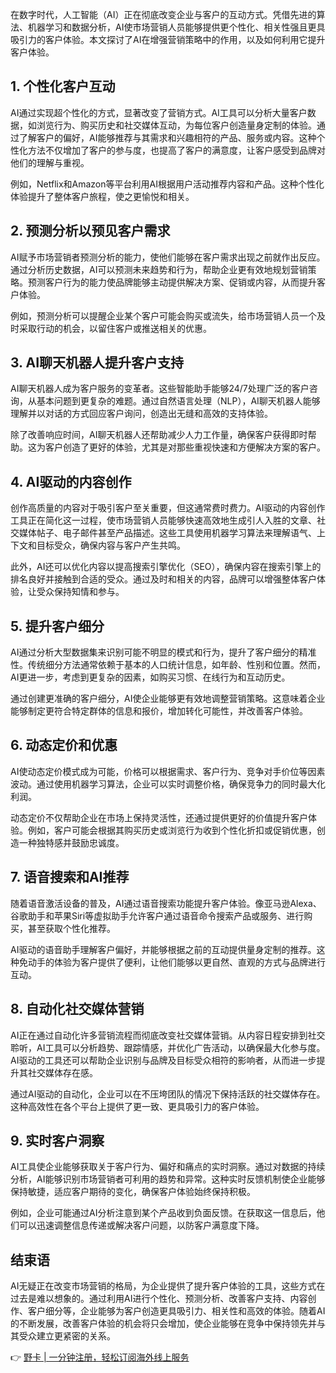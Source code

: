 在数字时代，人工智能（AI）正在彻底改变企业与客户的互动方式。凭借先进的算法、机器学习和数据分析，AI使市场营销人员能够提供更个性化、相关性强且更具吸引力的客户体验。本文探讨了AI在增强营销策略中的作用，以及如何利用它提升客户体验。

## 1. 个性化客户互动
AI通过实现超个性化的方式，显著改变了营销方式。AI工具可以分析大量客户数据，如浏览行为、购买历史和社交媒体互动，为每位客户创造量身定制的体验。通过了解客户的偏好，AI能够推荐与其需求和兴趣相符的产品、服务或内容。这种个性化方法不仅增加了客户的参与度，也提高了客户的满意度，让客户感受到品牌对他们的理解与重视。

例如，Netflix和Amazon等平台利用AI根据用户活动推荐内容和产品。这种个性化体验提升了整体客户旅程，使之更愉悦和相关。

## 2. 预测分析以预见客户需求
AI赋予市场营销者预测分析的能力，使他们能够在客户需求出现之前就作出反应。通过分析历史数据，AI可以预测未来趋势和行为，帮助企业更有效地规划营销策略。预测客户行为的能力使品牌能够主动提供解决方案、促销或内容，从而提升客户体验。

例如，预测分析可以提醒企业某个客户可能会购买或流失，给市场营销人员一个及时采取行动的机会，以留住客户或推送相关的优惠。

## 3. AI聊天机器人提升客户支持
AI聊天机器人成为客户服务的变革者。这些智能助手能够24/7处理广泛的客户咨询，从基本问题到更复杂的难题。通过自然语言处理（NLP），AI聊天机器人能够理解并以对话的方式回应客户询问，创造出无缝和高效的支持体验。

除了改善响应时间，AI聊天机器人还帮助减少人力工作量，确保客户获得即时帮助。这为客户创造了更好的体验，尤其是对那些重视快速和方便解决方案的客户。

## 4. AI驱动的内容创作
创作高质量的内容对于吸引客户至关重要，但这通常费时费力。AI驱动的内容创作工具正在简化这一过程，使市场营销人员能够快速高效地生成引人入胜的文章、社交媒体帖子、电子邮件甚至产品描述。这些工具使用机器学习算法来理解语气、上下文和目标受众，确保内容与客户产生共鸣。

此外，AI还可以优化内容以提高搜索引擎优化（SEO），确保内容在搜索引擎上的排名良好并接触到合适的受众。通过及时和相关的内容，品牌可以增强整体客户体验，让受众保持知情和参与。

## 5. 提升客户细分
AI通过分析大型数据集来识别可能不明显的模式和行为，提升了客户细分的精准性。传统细分方法通常依赖于基本的人口统计信息，如年龄、性别和位置。然而，AI更进一步，考虑到更复杂的因素，如购买习惯、在线行为和互动历史。

通过创建更准确的客户细分，AI使企业能够更有效地调整营销策略。这意味着企业能够制定更符合特定群体的信息和报价，增加转化可能性，并改善客户体验。

## 6. 动态定价和优惠
AI使动态定价模式成为可能，价格可以根据需求、客户行为、竞争对手价位等因素波动。通过使用机器学习算法，企业可以实时调整价格，确保竞争力的同时最大化利润。

动态定价不仅帮助企业在市场上保持灵活性，还通过提供更好的价值提升客户体验。例如，客户可能会根据其购买历史或浏览行为收到个性化折扣或促销优惠，创造一种独特感并鼓励忠诚度。

## 7. 语音搜索和AI推荐
随着语音激活设备的普及，AI通过语音搜索功能提升客户体验。像亚马逊Alexa、谷歌助手和苹果Siri等虚拟助手允许客户通过语音命令搜索产品或服务、进行购买，甚至获取个性化推荐。

AI驱动的语音助手理解客户偏好，并能够根据之前的互动提供量身定制的推荐。这种免动手的体验为客户提供了便利，让他们能够以更自然、直观的方式与品牌进行互动。

## 8. 自动化社交媒体营销
AI正在通过自动化许多营销流程而彻底改变社交媒体营销。从内容日程安排到社交聆听，AI工具可以分析趋势、跟踪情感，并优化广告活动，以确保最大化参与度。AI驱动的工具还可以帮助企业识别与品牌及目标受众相符的影响者，从而进一步提升其社交媒体存在感。

通过AI驱动的自动化，企业可以在不压垮团队的情况下保持活跃的社交媒体存在。这种高效性在各个平台上提供了更一致、更具吸引力的客户体验。

## 9. 实时客户洞察
AI工具使企业能够获取关于客户行为、偏好和痛点的实时洞察。通过对数据的持续分析，AI能够识别市场营销者可利用的趋势和异常。这种实时反馈机制使企业能够保持敏捷，适应客户期待的变化，确保客户体验始终保持积极。

例如，企业可能通过AI分析注意到某个产品收到负面反馈。在获取这一信息后，他们可以迅速调整信息传递或解决客户问题，以防客户满意度下降。

## 结束语
AI无疑正在改变市场营销的格局，为企业提供了提升客户体验的工具，这些方式在过去是难以想象的。通过利用AI进行个性化、预测分析、改善客户支持、内容创作、客户细分等，企业能够为客户创造更具吸引力、相关性和高效的体验。随着AI的不断发展，改善客户体验的机会将只会增加，使企业能够在竞争中保持领先并与其受众建立更紧密的关系。

👉 [野卡 | 一分钟注册，轻松订阅海外线上服务](https://bit.ly/bewildcard)